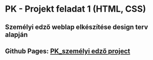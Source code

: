 # PK - Projekt feladat 1 (HTML, CSS)

## Személyi edző weblap elkészítése design terv alapján

## Github Pages: [PK_személyi edző project](https://thomas-horvath.github.io/PK_szem-lyi_edz-_projekt_feladat/) 